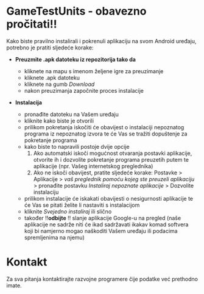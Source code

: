 # GameTestUnits - obavezno pročitati:bangbang:

Kako biste pravilno instalirali i pokrenuli aplikaciju na svom Android uređaju, potrebno je pratiti sljedeće korake:
- __Preuzmite .apk datoteku iz repozitorija tako da__ 
  - kliknete na mapu s imenom željene igre za preuzimanje
  - kliknete .apk datoteku
  - kliknete na gumb _Download_
  - nakon preuzimanja započnite proces instalacije
  
- __Instalacija__
  - pronađite datoteku na Vašem uređaju
  - kliknite kako biste je otvorili
  - prilikom pokretanja iskočiti će obavijest o instalaciji nepoznatog programa iz nepoznatog izvora te će Vas se tražiti dopuštenje za pokretanje programa
  - kako biste to napravili postoje dvije opcije
    1. Ako automatski iskoči mogućnost otvaranja postavki aplikacije, otvorite ih i dozvolite pokretanje programa preuzetih putem te aplikacije (npr. Vašeg internetskog preglednika)
    2. Ako ne iskoči obavijest, pratite sljedeće korake: Postavke > Aplikacije > *vaš preglednik pomoću kojeg ste preuzeli aplikaciju* > pronađite postavku _Instaliraj nepoznate aplikacije_ > Dozvolite instalaciju
  - prilikom instalacije će iskakati obavijesti o nesigurnosti aplikacije te će Vas se pitati želite li nastaviti s instalacijom
  - kliknite _Svejedno instaliraj_ ili slično
  - također  :bangbang:**odbijte** :bangbang: slanje aplikacije Google-u na pregled (naše aplikacije ne sadrže niti će ikad sadržavati ikakav komad softvera koji bi namjerno mogao naškoditi Vašem uređaju ili podacima spremljenima na njemu)
  
# Kontakt
Za sva pitanja kontaktirajte razvojne programere čije podatke već prethodno imate.
